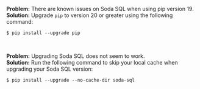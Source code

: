 **Problem:** There are known issues on Soda SQL when using pip version 19. <br />
**Solution:** Upgrade `pip` to version 20 or greater using the following command:
```shell
$ pip install --upgrade pip
```
<br />

**Problem:** Upgrading Soda SQL does not seem to work. <br />
**Solution:** Run the following command to skip your local cache when upgrading your Soda SQL version:
```shell
$ pip install --upgrade --no-cache-dir soda-sql
```